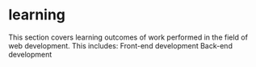 # learning
This section covers learning outcomes of work performed in the field of web development.
This includes:
 Front-end development
 Back-end development
